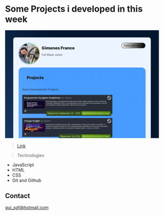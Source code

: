 # Some Projects i developed in this week

![preview](./preview.png)
>[Link](https://gimenesfranco.github.io/certificard/)

>Technologies
- JavaScript
- HTML
- CSS
- Git and Github


## Contact 
gui_sgf@hotmail.com